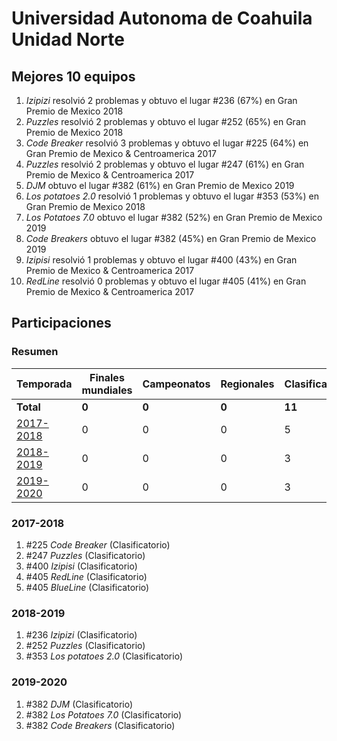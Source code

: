 ---
---

# Universidad Autonoma de Coahuila Unidad Norte

## Mejores 10 equipos

1. _Izipizi_ resolvió 2 problemas y obtuvo el lugar #236 (67%) en Gran Premio de Mexico 2018
1. _Puzzles_ resolvió 2 problemas y obtuvo el lugar #252 (65%) en Gran Premio de Mexico 2018
1. _Code Breaker_ resolvió 3 problemas y obtuvo el lugar #225 (64%) en Gran Premio de Mexico & Centroamerica 2017
1. _Puzzles_ resolvió 2 problemas y obtuvo el lugar #247 (61%) en Gran Premio de Mexico & Centroamerica 2017
1. _DJM_ obtuvo el lugar #382 (61%) en Gran Premio de Mexico 2019
1. _Los potatoes 2.0_ resolvió 1 problemas y obtuvo el lugar #353 (53%) en Gran Premio de Mexico 2018
1. _Los Potatoes 7.0_ obtuvo el lugar #382 (52%) en Gran Premio de Mexico 2019
1. _Code Breakers_ obtuvo el lugar #382 (45%) en Gran Premio de Mexico 2019
1. _Izipisi_ resolvió 1 problemas y obtuvo el lugar #400 (43%) en Gran Premio de Mexico & Centroamerica 2017
1. _RedLine_ resolvió 0 problemas y obtuvo el lugar #405 (41%) en Gran Premio de Mexico & Centroamerica 2017

## Participaciones

### Resumen

| Temporada | Finales mundiales | Campeonatos | Regionales | Clasificatorios | Equipos |
| --- | --- | --- | --- | --- | --- |
| **Total** | **0** | **0** | **0** | **11** | **11** |
| [2017-2018](#2017-2018) | 0 | 0 | 0 | 5 | 5 |
| [2018-2019](#2018-2019) | 0 | 0 | 0 | 3 | 3 |
| [2019-2020](#2019-2020) | 0 | 0 | 0 | 3 | 3 |

### 2017-2018

1. #225 _Code Breaker_ (Clasificatorio)
1. #247 _Puzzles_ (Clasificatorio)
1. #400 _Izipisi_ (Clasificatorio)
1. #405 _RedLine_ (Clasificatorio)
1. #405 _BlueLine_ (Clasificatorio)

### 2018-2019

1. #236 _Izipizi_ (Clasificatorio)
1. #252 _Puzzles_ (Clasificatorio)
1. #353 _Los potatoes 2.0_ (Clasificatorio)

### 2019-2020

1. #382 _DJM_ (Clasificatorio)
1. #382 _Los Potatoes 7.0_ (Clasificatorio)
1. #382 _Code Breakers_ (Clasificatorio)



